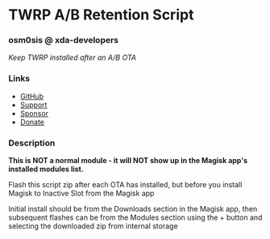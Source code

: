 # TWRP A/B Retention Script
### osm0sis @ xda-developers
*Keep TWRP installed after an A/B OTA*

### Links
* [GitHub](https://github.com/Magisk-Modules-Repo/TWRP-A-B-Retention-Script)
* [Support](https://forum.xda-developers.com/showthread.php?t=2239421)
* [Sponsor](https://github.com/sponsors/osm0sis)
* [Donate](https://www.paypal.me/osm0sis)

### Description
**This is NOT a normal module - it will NOT show up in the Magisk app's installed modules list.**

Flash this script zip after each OTA has installed, but before you install Magisk to Inactive Slot from the Magisk app

Initial install should be from the Downloads section in the Magisk app, then subsequent flashes can be from the Modules section using the + button and selecting the downloaded zip from internal storage
